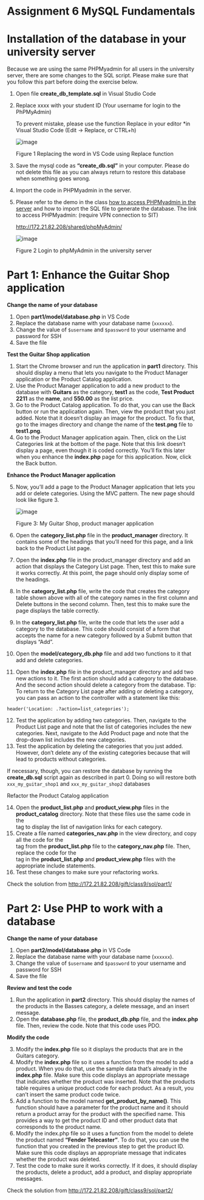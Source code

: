 # Assignment 6 MySQL Fundamentals
# Installation of the database in your university server
Because we are using the same PHPMyadmin for all users in the university server, there are some
changes to the SQL script. Please make sure that you follow this part before doing the exercise
below.
  1. Open file **create_db_template.sql** in Visual Studio Code
  2. Replace xxxx with your student ID (Your username for login to the PhPMyAdmin)
     
      To prevent mistake, please use the function Replace in your editor
      *in Visual Studio Code (Edit → Replace, or CTRL+h)
     
      ![image](https://github.com/Shibaura-WebDesign-2024/Assignment-6/assets/167336534/fec09381-ab08-4959-88ce-ad66204f7be7)
     
      Figure 1 Replacing the word in VS Code using Replace function

  3.	Save the mysql code as **“create_db.sql”** in your computer. Please do not delete this file as you can always return to restore this 
  database when something goes wrong.
  4.	Import the code in PHPMyadmin in the server. 
  5.	Please refer to the demo in the class <ins>how to access PHPMyadmin in the server</ins> and how to import the SQL file to generate the database.
  The link to access PHPMyadmin: (require VPN connection to SIT)

        http://172.21.82.208/shared/phpMyAdmin/

        ![image](https://github.com/Shibaura-WebDesign-2024/Assignment-6/assets/167336534/33e77d1b-63ef-43aa-a0a8-ac49ea2e2fef)

        Figure 2 Login to phpMyAdmin in the university server

# Part 1: Enhance the Guitar Shop application
**Change the name of your database**
1.	Open **part1/model/database.php** in VS Code
2.	Replace the database name with your database name (```xxxxxx```). 
3.	Change the value of ```$username``` and ```$password``` to your username and password for SSH
4.	Save the file

**Test the Guitar Shop application** 

1.	Start the Chrome browser and run the application in **part1** directory. This should display a menu that lets you navigate to the Product Manager application or the Product Catalog application.
2.	Use the Product Manager application to add a new product to the database with **Guitars** as the category, **test1** as the code, **Test Product 2211** as the **name**, and **550.00** as the list price.
3.	Go to the Product Catalog application. To do that, you can use the Back button or run the application again. Then, view the product that you just added. Note that it doesn’t display an image for the product. To fix that, go to the images directory and change the name of the **test.png** file to **test1.png**.
4.	Go to the Product Manager application again. Then, click on the List Categories link at the bottom of the page. Note that this link doesn’t display a page, even though it is coded correctly. You’ll fix this later when you enhance the **index.php** page for this application. Now, click the Back button. 

**Enhance the Product Manager application**

5.	Now, you’ll add a page to the Product Manager application that lets you add or delete categories. Using the MVC pattern. The new page should look like figure 3.

       ![image](https://github.com/Shibaura-WebDesign-2024/Assignment-6/assets/167336534/da0bca71-4888-4492-a2f1-28689dc58ac4)

       Figure 3: My Guitar Shop, product manager application

6.	Open the **category_list.php** file in the **product_manager** directory. It contains some of the headings that you’ll need for this page, and a link back to the Product List page. 
7.	Open the **index.php** file in the product_manager directory and add an action that displays the Category List page. Then, test this to make sure it works correctly. At this point, the page should only display some of the headings.
8.	In the **category_list.php** file, write the code that creates the category table shown above with all of the category names in the first column and Delete buttons in the second column. Then, test this to make sure the page displays the table correctly.
9.	In the **category_list.php** file, write the code that lets the user add a category to the database. This code should consist of a form that accepts the name for a new category followed by a Submit button that displays “Add”.
10.	Open the **model/category_db.php** file and add two functions to it that add and delete categories.
11.	Open the **index.php** file in the product_manager directory and add two new actions to it. The first action should add a category to the database. And the second action should delete a category from the database. 
Tip: To return to the Category List page after adding or deleting a category, you can pass an action to the controller with a statement like this: 

```header('Location: .?action=list_categories');```

12.	Test the application by adding two categories. Then, navigate to the Product List page and note that the list of categories includes the new categories. Next, navigate to the Add Product page and note that the drop-down list includes the new categories.
13.	Test the application by deleting the categories that you just added. However, don’t delete any of the existing categories because that will lead to products without categories. 

If necessary, though, you can restore the database by running the **create_db.sql**  script again as described in part 0. Doing so will restore both ```xxx_my_guitar_shop1``` and ```xxx_my_guitar_shop2``` databases

Refactor the Product Catalog application

14.	Open the **product_list.php** and **product_view.php** files in the **product_catalog** directory. Note that these files use the same code in the <nav> tag to display the list of navigation links for each category.
15.	Create a file named **categories_nav.php** in the view directory, and copy all the code for the **<nav>** tag from the **product_list.php** file to the **category_nav.php** file. Then, replace the code for the <nav> tag in the **product_list.php** and **product_view.php** files with the appropriate include statements.
16.	Test these changes to make sure your refactoring works.

Check the solution from http://172.21.82.208/gift/class9/sol/part1/

# Part 2: Use PHP to work with a database
**Change the name of your database**

1.	Open **part2/model/database.php** in VS Code
2.	Replace the database name with your database name (```xxxxxx```). 
3.	Change the value of ```$username``` and ```$password``` to your username and password for SSH
4.	Save the file

**Review and test the code**

1.	Run the application in **part2** directory. This should display the names of the products in the Basses category, a delete message, and an insert message.
2.	Open the **database.php** file, the **product_db.php** file, and the **index.php** file. Then, review the code. Note that this code uses PDO.

**Modify the code** 

3.	Modify the **index.php** file so it displays the products that are in the Guitars category.
4.	Modify the **index.php** file so it uses a function from the model to add a product. When you do that, use the sample data that’s already in the **index.php** file. Make sure this code displays an appropriate message that indicates whether the product was inserted. Note that the products table requires a unique product code for each product. As a result, you can’t insert the same product code twice.
5.	Add a function to the model named **get_product_by_name()**. This function should have a parameter for the product name and it should return a product array for the product with the specified name. This provides a way to get the product ID and other product data that corresponds to the product name.
6.	Modify the index.php file so it uses a function from the model to delete the product named **“Fender Telecaster”**. To do that, you can use the function that you created in the previous step to get the product ID. Make sure this code displays an appropriate message that indicates whether the product was deleted.
7.	Test the code to make sure it works correctly. If it does, it should display the products, delete a product, add a product, and display appropriate messages. 

Check the solution from http://172.21.82.208/gift/class9/sol/part2/
